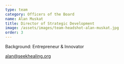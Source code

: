 ```yaml
---
type: team
category: Officers of the Board
name: Alan Muskat
title: Director of Strategic Development
image: /assets/images/team-headshot-alan-muskat.jpg
order: 3
---
```


Background: Entrepreneur & Innovator

<alan@seekhealing.org>